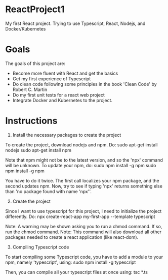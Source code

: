 # ReactProject1
My first React project. Trying to use Typescript, React, Nodejs, and Docker/Kubernetes

# Goals
The goals of this project are:
- Become more fluent with React and get the basics
- Get my first experience of Typescript
- Do clean code following some principles in the book 'Clean Code' by Robert C. Martin
- Do my first unit tests for a react web project
- Integrate Docker and Kubernetes to the project.

# Instructions
1. Install the necessary packages to create the project

To create the project, download nodejs and npm. Do:
  sudo apt-get install nodejs
  sudo apt-get install npm

Note that npm might not be to the latest version, and so the 'npx' command will be unknown. To update your npm, do:
  sudo npm install -g npm
  sudo npm install -g npm

You have to do it twice. The first call localizes your npm package, and the second updates npm. Now, try to see if typing 'npx' returns something else than 'no package found with name 'npx''.

2. Create the project

Since I want to use typescript for this project, I need to initialize the project differently. Do:
  npx create-react-app my-first-app --template typescript

Note: A warning may be shown asking you to run a chmod command. If so, run the chmod command.
Note: This command will also download all other packages needed to create a react application (like react-dom).

3. Compiling Typescript code

To start compiling some Typescript code, you have to add a module to your npm, namely 'typescript', using:
  sudo npm install -g typescript

Then, you can compile all your typescript files at once using:
  tsc *.ts
